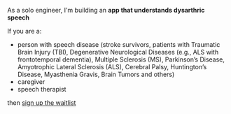 As a solo engineer, I'm building an **app that understands dysarthric speech**

If you are a:
- person with speech disease (stroke survivors, patients with Traumatic Brain Injury (TBI), Degenerative Neurological Diseases (e.g., ALS with frontotemporal dementia), Multiple Sclerosis (MS), Parkinson’s Disease, Amyotrophic Lateral Sclerosis (ALS), Cerebral Palsy, Huntington’s Disease, Myasthenia Gravis, Brain Tumors and others)
- caregiver
- speech therapist

then [sign up the waitlist](https://mailchi.mp/0c6c7713ef3b/be-understood-speech-helper-app-email-waitlist)
